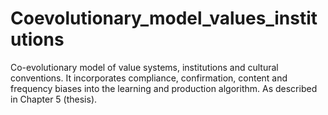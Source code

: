 # Coevolutionary_model_values_institutions
Co-evolutionary model of value systems, institutions and cultural conventions. It incorporates compliance, confirmation, content and frequency biases into the learning and production algorithm.  As described in Chapter 5 (thesis).
